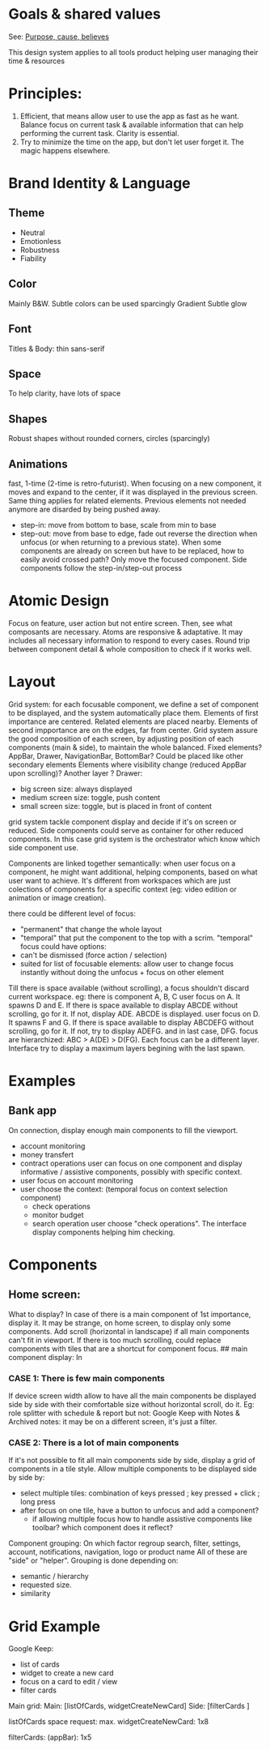 # Goals & shared values

See: [Purpose, cause, believes](https://github.com/AutoScheduleJS/org/blob/master/README.md#the-purpose-cause--believes)

This design system applies to all tools product helping user managing their time & resources

# Principles:

1. Efficient, that means allow user to use the app as fast as he want. Balance focus on current task & available information that can help performing the current task. Clarity is essential.
2. Try to minimize the time on the app, but don't let user forget it. The magic happens elsewhere.

# Brand Identity & Language

## Theme

 - Neutral
 - Emotionless
 - Robustness
 - Fiability

## Color

Mainly B&W. Subtle colors can be used sparcingly
Gradient
Subtle glow

## Font

Titles & Body: thin sans-serif

## Space

To help clarity, have lots of space

## Shapes

Robust shapes without rounded corners, circles (sparcingly)

## Animations

fast, 1-time (2-time is retro-futurist). When focusing on a new component, it moves and expand to the center, if it was displayed in the previous screen. Same thing applies for related elements. Previous elements not needed anymore are disarded by being pushed away.
 - step-in: move from bottom to base, scale from min to base
 - step-out: move from base to edge, fade out
reverse the direction when unfocus (or when returning to a previous state).
When some components are already on screen but have to be replaced, how to easily avoid crossed path?
Only move the focused component. Side components follow the step-in/step-out process

# Atomic Design

Focus on feature, user action but not entire screen. Then, see what composants are necessary. Atoms are responsive & adaptative. It may includes all necessary information to respond to every cases. Round trip between component detail & whole composition to check if it works well.

# Layout

Grid system: for each focusable component, we define a set of component to be displayed, and the system automatically place them.
Elements of first importance are centered. Related elements are placed nearby. Elements of second impportance are on the edges, far from center.
Grid system assure the good composition of each screen, by adjusting position of each components (main & side), to maintain the whole balanced.
Fixed elements? AppBar, Drawer, NavigationBar, BottomBar? Could be placed like other secondary elements
Elements where visibility change (reduced AppBar upon scrolling)? Another layer ?
Drawer:
- big screen size: always displayed
- medium screen size: toggle, push content
- small screen size: toggle, but is placed in front of content

grid system tackle component display and decide if it's on screen or reduced. Side components could serve as container for other reduced components. In this case grid system is the orchestrator which know which side component use.

Components are linked together semantically: when user focus on a component, he might want additional, helping components, based on what user want to achieve. It's different from workspaces which are just colections of components for a specific context (eg: video edition or animation or image creation).

there could be different level of focus:
- "permanent" that change the whole layout
- "temporal" that put the component to the top with a scrim.
"temporal" focus could have options:
- can't be dismissed (force action / selection)
- suited for list of focusable elements: allow user to change focus instantly without doing the unfocus + focus on other element

Till there is space available (without scrolling), a focus shouldn't discard current workspace.
eg: there is component A, B, C
user focus on A. It spawns D and E.
If there is space available to display ABCDE without scrolling, go for it. If not, display ADE.
ABCDE is displayed.
user focus on D. It spawns F and G.
If there is space available to display ABCDEFG without scrolling, go for it. If not, try to display ADEFG. and in last case, DFG.
focus are hierarchized: ABC > A(DE) > D(FG). Each focus can be a different layer. Interface try to display a maximum layers begining with the last spawn.

# Examples

## Bank app

On connection, display enough main components to fill the viewport.
- account monitoring
- money transfert
- contract operations
user can focus on one component and display informative / assistive components, possibly with specific context.
- user focus on account monitoring
- user choose the context: (temporal focus on context selection component)
  - check operations
  - monitor budget
  - search operation
user choose "check operations". The interface display components helping him checking.

# Components
## Home screen:
What to display? In case of there is a main component of 1st importance, display it. It may be strange, on home screen, to display only some components. Add scroll (horizontal in landscape) if all main components can't fit in viewport.
If there is too much scrolling, could replace components with tiles that are a shortcut for component focus.
## main component display:
In
### CASE 1: There is few main components
If device screen width allow to have all the main components be displayed side by side with their comfortable size without horizontal scroll, do it.
Eg: role splitter with schedule & report
but not: Google Keep with Notes & Archived notes: it may be on a different screen, it's just a filter.
### CASE 2: There is a lot of main components
If it's not possible to fit all main components side by side, display a grid of components in a tile style.
Allow multiple components to be displayed side by side by:
- select multiple tiles: combination of keys pressed ; key pressed + click ; long press
- after focus on one tile, have a button to unfocus and add a component?
  - if allowing multiple focus how to handle assistive components like toolbar? which component does it reflect?

Component grouping:
On which factor regroup search, filter, settings, account, notifications, navigation, logo or product name
All of these are "side" or "helper". Grouping is done depending on:
 - semantic / hierarchy
 - requested size.
 - similarity

# Grid Example

Google Keep:
 - list of cards
 - widget to create a new card
 - focus on a card to edit / view
 - filter cards

 Main grid:
 Main: [listOfCards, widgetCreateNewCard]
 Side: [filterCards ]

 listOfCards space request: max.
 widgetCreateNewCard: 1x8

 filterCards: (appBar): 1x5
